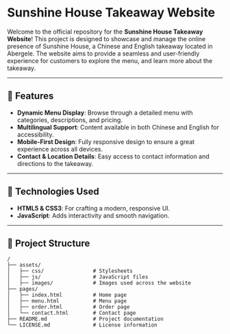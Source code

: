 # Sunshine House Takeaway Website

Welcome to the official repository for the **Sunshine House Takeaway Website**! This project is designed to showcase and manage the online presence of Sunshine House, a Chinese and English takeaway located in Abergele. The website aims to provide a seamless and user-friendly experience for customers to explore the menu, and learn more about the takeaway.

---

## 🌟 Features

- **Dynamic Menu Display**: Browse through a detailed menu with categories, descriptions, and pricing.
- **Multilingual Support**: Content available in both Chinese and English for accessibility.
- **Mobile-First Design**: Fully responsive design to ensure a great experience across all devices.
- **Contact & Location Details**: Easy access to contact information and directions to the takeaway.

---

## 🚀 Technologies Used

- **HTML5 & CSS3**: For crafting a modern, responsive UI.
- **JavaScript**: Adds interactivity and smooth navigation.
---

## 📂 Project Structure

```plaintext
/
├── assets/
│   ├── css/                # Stylesheets
│   ├── js/                 # JavaScript files
│   ├── images/             # Images used across the website
├── pages/
│   ├── index.html          # Home page
│   ├── menu.html           # Menu page
│   ├── order.html          # Order page
│   └── contact.html        # Contact page
├── README.md               # Project documentation
└── LICENSE.md              # License information
